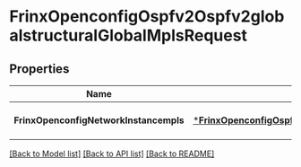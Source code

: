 # FrinxOpenconfigOspfv2Ospfv2globalstructuralGlobalMplsRequest

## Properties
Name | Type | Description | Notes
------------ | ------------- | ------------- | -------------
**FrinxOpenconfigNetworkInstancempls** | [***FrinxOpenconfigOspfv2Ospfv2globalstructuralGlobalMpls**](frinx.openconfig.ospfv2.ospfv2globalstructural.global.Mpls.md) |  | [optional] [default to null]

[[Back to Model list]](../README.md#documentation-for-models) [[Back to API list]](../README.md#documentation-for-api-endpoints) [[Back to README]](../README.md)


